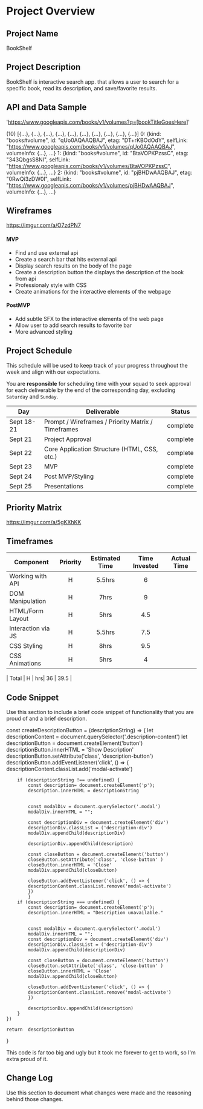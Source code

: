 # Project Overview

## Project Name

BookShelf

## Project Description

BookShelf is interactive search app. that allows a user to search for a specific book, read its description, and save/favorite results.

## API and Data Sample

'https://www.googleapis.com/books/v1/volumes?q=[bookTitleGoesHere]'

(10) [{…}, {…}, {…}, {…}, {…}, {…}, {…}, {…}, {…}, {…}]
0: {kind: "books#volume", id: "qUo0AQAAQBAJ", etag: "DT+rKBOdOdY", selfLink: "https://www.googleapis.com/books/v1/volumes/qUo0AQAAQBAJ", volumeInfo: {…}, …}
1: {kind: "books#volume", id: "BtaVOPKPzssC", etag: "343QbgsS8NI", selfLink: "https://www.googleapis.com/books/v1/volumes/BtaVOPKPzssC", volumeInfo: {…}, …}
2: {kind: "books#volume", id: "pjBHDwAAQBAJ", etag: "0RwQi3zDW0I", selfLink: "https://www.googleapis.com/books/v1/volumes/pjBHDwAAQBAJ", volumeInfo: {…}, …}


## Wireframes

https://imgur.com/a/O7zdPN7


#### MVP 

- Find and use external api 
- Create a search bar that hits external api
- Display search results on the body of the page
- Create a description button the displays the description of the book from api
- Professionaly style with CSS
- Create animations for the interactive elements of the webpage

#### PostMVP  

- Add subtle SFX to the interactive elements of the web page
- Allow user to add search results to favorite bar
- More advanced styling

## Project Schedule

This schedule will be used to keep track of your progress throughout the week and align with our expectations.  

You are **responsible** for scheduling time with your squad to seek approval for each deliverable by the end of the corresponding day, excluding `Saturday` and `Sunday`.

|  Day | Deliverable | Status
|---|---| ---|
|Sept 18-21| Prompt / Wireframes / Priority Matrix / Timeframes | complete
|Sept 21| Project Approval | complete
|Sept 22| Core Application Structure (HTML, CSS, etc.) | complete
|Sept 23| MVP | complete
|Sept 24| Post MVP/Styling | complete
|Sept 25| Presentations | complete

## Priority Matrix

https://imgur.com/a/5gKXhKK

## Timeframes


| Component | Priority | Estimated Time | Time Invested | Actual Time |
| --- | :---: |  :---: | :---: | :---: |
| Working with API | H | 5.5hrs|6  |  |
| DOM Manipulation | H | 7hrs|  9|  |
| HTML/Form Layout | H | 5hrs| 4.5 |  |
| Interaction via JS | H | 5.5hrs| 7.5 |  |
| CSS Styling| H | 8hrs| 9.5 |  |
| CSS Animations| H | 5hrs|4  |  |


| Total | H | hrs| 36 | 39.5 |

## Code Snippet

Use this section to include a brief code snippet of functionality that you are proud of and a brief description.  

const createDescriptionButton = (descriptionString) => {
    let descriptionContent = document.querySelector('.description-content')
    let descriptionButton = document.createElement('button')
    descriptionButton.innerHTML = 'Show Description'
    descriptionButton.setAttribute('class', 'description-button')
    descriptionButton.addEventListener('click', () => {
        descriptionContent.classList.add('modal-activate')



        if (descriptionString !== undefined) {
            const description= document.createElement('p');
            description.innerHTML = descriptionString
            

            const modalDiv = document.querySelector('.modal')
            modalDiv.innerHTML = "";

            const descriptionDiv = document.createElement('div')
            descriptionDiv.classList = ('description-div')
            modalDiv.appendChild(descriptionDiv)

            descriptionDiv.appendChild(description)

            const closeButton = document.createElement('button')
            closeButton.setAttribute('class', 'close-button' )
            closeButton.innerHTML = 'Close'
            modalDiv.appendChild(closeButton)

            closeButton.addEventListener('click', () => {
            descriptionContent.classList.remove('modal-activate')
            })
            }
        if (descriptionString === undefined) {
            const description= document.createElement('p');
            description.innerHTML = "Description unavailable."
                
    
            const modalDiv = document.querySelector('.modal')
            modalDiv.innerHTML = "";
            const descriptionDiv = document.createElement('div')
            descriptionDiv.classList = ('description-div')
            modalDiv.appendChild(descriptionDiv)

            const closeButton = document.createElement('button')
            closeButton.setAttribute('class', 'close-button' )
            closeButton.innerHTML = 'Close'
            modalDiv.appendChild(closeButton)

            closeButton.addEventListener('click', () => {
            descriptionContent.classList.remove('modal-activate')
            })
    
            descriptionDiv.appendChild(description) 
        }
    })

    return  descriptionButton   
}

This code is far too big and ugly but it took me forever to get to work, so I'm extra proud of it.

## Change Log
 Use this section to document what changes were made and the reasoning behind those changes.  
